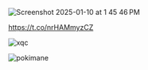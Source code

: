 ![Screenshot 2025-01-10 at 1 45 46 PM](https://github.com/user-attachments/assets/5c330a02-c0d1-4d0a-83c7-8f4137b451f7)

https://t.co/nrHAMmyzCZ

![xqc](https://github.com/user-attachments/assets/48ce0bf9-95e8-41d9-bb85-f1f34b2aac6d)


![pokimane](https://github.com/user-attachments/assets/96c3059e-ea3a-43a7-b537-8782604c495b)
